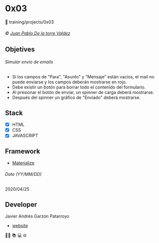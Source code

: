 # 0x03
:open_file_folder: training/projects/0x03

###### :copyright: [Juan Pablo De la torre Valdez](https://www.udemy.com/course/javascript-moderno-guia-definitiva-construye-10-proyectos/learn/lecture/9084442#overview)

## Objetives
###### Simular envío de emails
* Si los campos de "Para", "Asunto" y "Mensaje" están vacios, el mail no puede enviarse y los campos deberán mostrarse en rojo.
* Debe existir un botón para borrar todo el contenido del formulario.
* Al presionar el botón de enviar, un spinner de carga deberá mostrarse.
* Después del spinner un gráfico de "Enviado" deberá mostrarse.

## Stack
* [x] HTML
* [X] CSS
* [X] JAVASCRIPT

## Framework
* [Materialize](https://materializecss.com/)

###### Date (YY/MM/DD)
2020/04/25

## Developer
Javier Andrés Garzón Patarroyo
- [website](https://tecnoayuda.co/)

:man_technologist: :books: :computer: :globe_with_meridians: